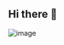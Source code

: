 ## Hi there 👋
![image](https://github.com/ShkulovEgor/ShkulovEgor/assets/82025255/8698548b-e2a2-4f38-9c49-5cc8761e18c2)



<!--
**ShkulovEgor/ShkulovEgor** is a ✨ _special_ ✨ repository because its `README.md` (this file) appears on your GitHub profile.

Here are some ideas to get you started:

- 🔭 I’m currently working on ...
- 🌱 I’m currently learning ...
- 👯 I’m looking to collaborate on ...
- 🤔 I’m looking for help with ...
- 💬 Ask me about ...
- 📫 How to reach me: ...
- 😄 Pronouns: ...
- ⚡ Fun fact: ...
-->
